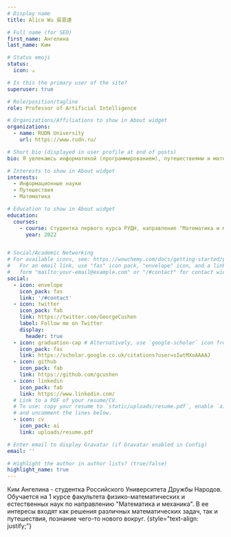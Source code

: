 ```yaml
---
# Display name
title: Alice Wu 吳恩達

# Full name (for SEO)
first_name: Ангелина
last_name: Ким

# Status emoji
status:
  icon: ☕️

# Is this the primary user of the site?
superuser: true

# Role/position/tagline
role: Professor of Artificial Intelligence

# Organizations/Affiliations to show in About widget
organizations:
  - name: RUDN University
    url: https://www.rudn.ru/

# Short bio (displayed in user profile at end of posts)
bio: Я увлекаюсь информатикой (программированием), путешествиями и математикой.

# Interests to show in About widget
interests:
  - Информационные науки
  - Путешествия
  - Математика

# Education to show in About widget
education:
  courses:
    - course: Студентка первого курса РУДН, направление "Математика и механика"
      year: 2022


# Social/Academic Networking
# For available icons, see: https://wowchemy.com/docs/getting-started/page-builder/#icons
#   For an email link, use "fas" icon pack, "envelope" icon, and a link in the
#   form "mailto:your-email@example.com" or "/#contact" for contact widget.
social:
  - icon: envelope
    icon_pack: fas
    link: '/#contact'
  - icon: twitter
    icon_pack: fab
    link: https://twitter.com/GeorgeCushen
    label: Follow me on Twitter
    display:
      header: true
  - icon: graduation-cap # Alternatively, use `google-scholar` icon from `ai` icon pack
    icon_pack: fas
    link: https://scholar.google.co.uk/citations?user=sIwtMXoAAAAJ
  - icon: github
    icon_pack: fab
    link: https://github.com/gcushen
  - icon: linkedin
    icon_pack: fab
    link: https://www.linkedin.com/
  # Link to a PDF of your resume/CV.
  # To use: copy your resume to `static/uploads/resume.pdf`, enable `ai` icons in `params.yaml`,
  # and uncomment the lines below.
  - icon: cv
    icon_pack: ai
    link: uploads/resume.pdf

# Enter email to display Gravatar (if Gravatar enabled in Config)
email: ''

# Highlight the author in author lists? (true/false)
highlight_name: true
---
```


Ким Ангелина - студентка Российского Университета Дружбы Народов. Обучается на 1 курсе факультета физико-математических и естественных наук по направлению "Математика и механика". В ее интересы входят как решения различных математических задач, так и путешествия, познание чего-то нового вокруг.
{style="text-align: justify;"}
